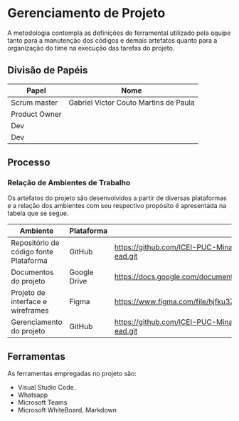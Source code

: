 # Gerenciamento de Projeto
A metodologia contempla as definições de ferramental utilizado pela equipe tanto para a
manutenção dos códigos e demais artefatos quanto para a organização do time na
execução das tarefas do projeto.


## Divisão de Papéis

| Papel         | Nome                                  |
| ------------- | ------------------------------------- |
| Scrum master  | Gabriel Victor Couto Martins de Paula |
| Product Owner |                                       |
| Dev           |                                       |
| Dev           |                                       |

## Processo
### Relação de Ambientes de Trabalho 
Os artefatos do projeto são desenvolvidos a partir de diversas plataformas e a relação
dos ambientes com seu respectivo propósito é apresentada na tabela que se segue.

| Ambiente                               | Plataforma   | Link de Acesso                                                                               |
| -------------------------------------- | ------------ | -------------------------------------------------------------------------------------------- |
| Repositório de código fonte Plataforma | GitHub       | https://github.com/ICEI-PUC-Minas-PPLES-TI/plf-es-2021-1-ti1-7924100-dificuldades-do-ead.git |
| Documentos do projeto                  | Google Drive | https://docs.google.com/document/d/1HPH3TAGqhN2iFGrAZDkKc8j5B4S_9io70rbb2eggBHE/edit         |
| Projeto de interface e wireframes      | Figma        | https://www.figma.com/file/hjfku3ZNxccHeu0T37quhI/Projeto-de-interface?node-id=0%3A1         |
| Gerenciamento do projeto               | GitHub       | https://github.com/ICEI-PUC-Minas-PPLES-TI/plf-es-2021-1-ti1-7924100-dificuldades-do-ead.git |

## Ferramentas

As ferramentas empregadas no projeto são:

- Visual Studio Code.
- Whatsapp
- Microsoft Teams
- Microsoft WhiteBoard, Markdown